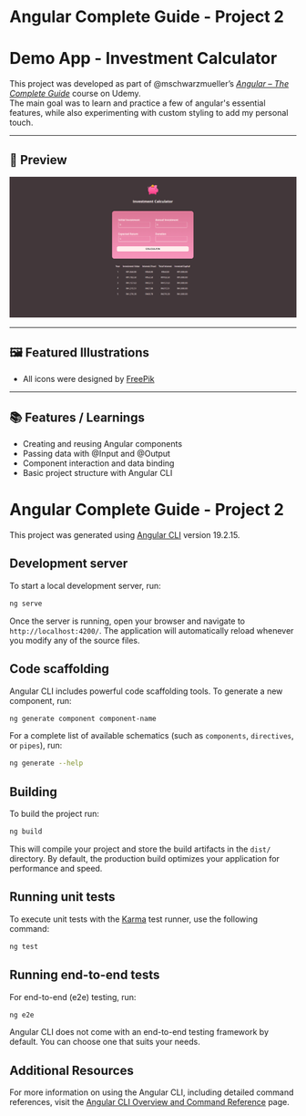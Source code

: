# Angular Complete Guide - Project 2
# Demo App - Investment Calculator

This project was developed as part of @mschwarzmueller’s [*Angular – The Complete Guide*](https://www.udemy.com/course/the-complete-guide-to-angular-2/) course on Udemy.  
The main goal was to learn and practice a few of angular's essential features, while also experimenting with custom styling to add my personal touch.  

---

## 📸 Preview

![App Screenshot](./ACG%20-%20Project%202%20-%20Preview.png)

---

## 🖼️ Featured Illustrations

- All icons were designed by [FreePik](https://www.typescriptlang.org/)

---

## 📚 Features / Learnings

- Creating and reusing Angular components
- Passing data with @Input and @Output
- Component interaction and data binding
- Basic project structure with Angular CLI


# Angular Complete Guide - Project 2

This project was generated using [Angular CLI](https://github.com/angular/angular-cli) version 19.2.15.

## Development server

To start a local development server, run:

```bash
ng serve
```

Once the server is running, open your browser and navigate to `http://localhost:4200/`. The application will automatically reload whenever you modify any of the source files.

## Code scaffolding

Angular CLI includes powerful code scaffolding tools. To generate a new component, run:

```bash
ng generate component component-name
```

For a complete list of available schematics (such as `components`, `directives`, or `pipes`), run:

```bash
ng generate --help
```

## Building

To build the project run:

```bash
ng build
```

This will compile your project and store the build artifacts in the `dist/` directory. By default, the production build optimizes your application for performance and speed.

## Running unit tests

To execute unit tests with the [Karma](https://karma-runner.github.io) test runner, use the following command:

```bash
ng test
```

## Running end-to-end tests

For end-to-end (e2e) testing, run:

```bash
ng e2e
```

Angular CLI does not come with an end-to-end testing framework by default. You can choose one that suits your needs.

## Additional Resources

For more information on using the Angular CLI, including detailed command references, visit the [Angular CLI Overview and Command Reference](https://angular.dev/tools/cli) page.
